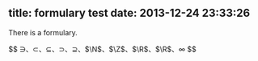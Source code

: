 title: formulary test
date: 2013-12-24 23:33:26
---

There is a formulary.

$$
$\ni$、$\subset$、$\subseteq$、$\supset$、$\supseteq$、$\N$、$\Z$、$\R$、$\R$、$\infty$
$$

